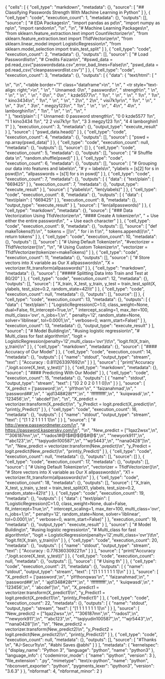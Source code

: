 {
 "cells": [
  {
   "cell_type": "markdown",
   "metadata": {},
   "source": [
    "## Classifying Passwords Strength With Machine Learning in Python"
   ]
  },
  {
   "cell_type": "code",
   "execution_count": 1,
   "metadata": {},
   "outputs": [],
   "source": [
    "# EDA Packages\n",
    "import pandas as pd\n",
    "import numpy as np\n",
    "import random\n",
    "\n",
    "\n",
    "# Machine Learning Packages\n",
    "from sklearn.feature_extraction.text import CountVectorizer\n",
    "from sklearn.feature_extraction.text import TfidfVectorizer\n",
    "from sklearn.linear_model import LogisticRegression\n",
    "from sklearn.model_selection import train_test_split"
   ]
  },
  {
   "cell_type": "code",
   "execution_count": 2,
   "metadata": {},
   "outputs": [],
   "source": [
    "# Load Passwordlist\n",
    "# Credits Faizan\n",
    "#pswd_data = pd.read_csv(\"passwordsdata.csv\",error_bad_lines=False)\n",
    "pswd_data = pd.read_csv(\"cleanpasswordlist.csv\")"
   ]
  },
  {
   "cell_type": "code",
   "execution_count": 3,
   "metadata": {},
   "outputs": [
    {
     "data": {
      "text/html": [
       "<div>\n",
       "<style>\n",
       "    .dataframe thead tr:only-child th {\n",
       "        text-align: right;\n",
       "    }\n",
       "\n",
       "    .dataframe thead th {\n",
       "        text-align: left;\n",
       "    }\n",
       "\n",
       "    .dataframe tbody tr th {\n",
       "        vertical-align: top;\n",
       "    }\n",
       "</style>\n",
       "<table border=\"1\" class=\"dataframe\">\n",
       "  <thead>\n",
       "    <tr style=\"text-align: right;\">\n",
       "      <th></th>\n",
       "      <th>Unnamed: 0</th>\n",
       "      <th>password</th>\n",
       "      <th>strength</th>\n",
       "    </tr>\n",
       "  </thead>\n",
       "  <tbody>\n",
       "    <tr>\n",
       "      <th>0</th>\n",
       "      <td>0</td>\n",
       "      <td>kzde5577</td>\n",
       "      <td>1</td>\n",
       "    </tr>\n",
       "    <tr>\n",
       "      <th>1</th>\n",
       "      <td>1</td>\n",
       "      <td>kino3434</td>\n",
       "      <td>1</td>\n",
       "    </tr>\n",
       "    <tr>\n",
       "      <th>2</th>\n",
       "      <td>2</td>\n",
       "      <td>visi7k1yr</td>\n",
       "      <td>1</td>\n",
       "    </tr>\n",
       "    <tr>\n",
       "      <th>3</th>\n",
       "      <td>3</td>\n",
       "      <td>megzy123</td>\n",
       "      <td>1</td>\n",
       "    </tr>\n",
       "    <tr>\n",
       "      <th>4</th>\n",
       "      <td>4</td>\n",
       "      <td>lamborghin1</td>\n",
       "      <td>1</td>\n",
       "    </tr>\n",
       "  </tbody>\n",
       "</table>\n",
       "</div>"
      ],
      "text/plain": [
       "   Unnamed: 0     password  strength\n",
       "0           0     kzde5577         1\n",
       "1           1     kino3434         1\n",
       "2           2    visi7k1yr         1\n",
       "3           3     megzy123         1\n",
       "4           4  lamborghin1         1"
      ]
     },
     "execution_count": 3,
     "metadata": {},
     "output_type": "execute_result"
    }
   ],
   "source": [
    "pswd_data.head()"
   ]
  },
  {
   "cell_type": "code",
   "execution_count": 4,
   "metadata": {},
   "outputs": [],
   "source": [
    "pswd = np.array(pswd_data)"
   ]
  },
  {
   "cell_type": "code",
   "execution_count": null,
   "metadata": {},
   "outputs": [],
   "source": []
  },
  {
   "cell_type": "code",
   "execution_count": 5,
   "metadata": {},
   "outputs": [],
   "source": [
    "# Shuffle data \n",
    "random.shuffle(pswd)"
   ]
  },
  {
   "cell_type": "code",
   "execution_count": 6,
   "metadata": {},
   "outputs": [],
   "source": [
    "# Grouping our data into features and labels\n",
    "# y = labels\n",
    "ylabels  = [s[2] for s in pswd]\n",
    "allpasswords = [s[1] for s in pswd]"
   ]
  },
  {
   "cell_type": "code",
   "execution_count": 7,
   "metadata": {},
   "outputs": [
    {
     "data": {
      "text/plain": [
       "669425"
      ]
     },
     "execution_count": 7,
     "metadata": {},
     "output_type": "execute_result"
    }
   ],
   "source": [
    "ylabels\n",
    "len(ylabels)"
   ]
  },
  {
   "cell_type": "code",
   "execution_count": 8,
   "metadata": {},
   "outputs": [
    {
     "data": {
      "text/plain": [
       "669425"
      ]
     },
     "execution_count": 8,
     "metadata": {},
     "output_type": "execute_result"
    }
   ],
   "source": [
    "len(allpasswords)"
   ]
  },
  {
   "cell_type": "markdown",
   "metadata": {},
   "source": [
    "### Data Vectorization Using TfidVectorizer\n",
    "#### Create A tokenizer\n",
    " + Use either the entire password\n",
    " + Use each character"
   ]
  },
  {
   "cell_type": "code",
   "execution_count": 9,
   "metadata": {},
   "outputs": [],
   "source": [
    "def makeTokens(f):\n",
    "    tokens = []\n",
    "    for i in f:\n",
    "        tokens.append(i)\n",
    "    return tokens"
   ]
  },
  {
   "cell_type": "code",
   "execution_count": 10,
   "metadata": {},
   "outputs": [],
   "source": [
    "# Using Default Tokenizer\n",
    "#vectorizer = TfidfVectorizer()\n",
    "\n",
    "# Using Custom Tokenizer\n",
    "vectorizer = TfidfVectorizer(tokenizer=makeTokens)"
   ]
  },
  {
   "cell_type": "code",
   "execution_count": 11,
   "metadata": {},
   "outputs": [],
   "source": [
    "# Store vectors into X variable as Our X allpasswords\n",
    "X = vectorizer.fit_transform(allpasswords)"
   ]
  },
  {
   "cell_type": "markdown",
   "metadata": {},
   "source": [
    "##### Splitting Data Into Train and Test at 80/20"
   ]
  },
  {
   "cell_type": "code",
   "execution_count": 12,
   "metadata": {},
   "outputs": [],
   "source": [
    "X_train, X_test, y_train, y_test = train_test_split(X, ylabels, test_size=0.2, random_state=42)\t"
   ]
  },
  {
   "cell_type": "code",
   "execution_count": null,
   "metadata": {},
   "outputs": [],
   "source": []
  },
  {
   "cell_type": "code",
   "execution_count": 13,
   "metadata": {},
   "outputs": [
    {
     "data": {
      "text/plain": [
       "LogisticRegression(C=1.0, class_weight=None, dual=False, fit_intercept=True,\n",
       "          intercept_scaling=1, max_iter=100, multi_class='ovr', n_jobs=1,\n",
       "          penalty='l2', random_state=None, solver='liblinear', tol=0.0001,\n",
       "          verbose=0, warm_start=False)"
      ]
     },
     "execution_count": 13,
     "metadata": {},
     "output_type": "execute_result"
    }
   ],
   "source": [
    "# Model Building\n",
    "#using logistic regression\n",
    "# Multi_class for fast algorithm\n",
    "logit = LogisticRegression(penalty='l2',multi_class='ovr')\t\n",
    "logit.fit(X_train, y_train)\n"
   ]
  },
  {
   "cell_type": "markdown",
   "metadata": {},
   "source": [
    "#### Accuracy of Our Model"
   ]
  },
  {
   "cell_type": "code",
   "execution_count": 14,
   "metadata": {},
   "outputs": [
    {
     "name": "stdout",
     "output_type": "stream",
     "text": [
      "Accuracy : 0.811263397692\n"
     ]
    }
   ],
   "source": [
    "print(\"Accuracy :\",logit.score(X_test, y_test))"
   ]
  },
  {
   "cell_type": "markdown",
   "metadata": {},
   "source": [
    "#### Predicting With Our Model"
   ]
  },
  {
   "cell_type": "code",
   "execution_count": 15,
   "metadata": {},
   "outputs": [
    {
     "name": "stdout",
     "output_type": "stream",
     "text": [
      "[0 2 0 2 0 1 1 0]\n"
     ]
    }
   ],
   "source": [
    "X_predict = ['password',\n",
    "             'pYthon'\n",
    "             'faizanahmad',\n",
    "             'password##',\n",
    "             'ajd1348#28t**',\n",
    "             'ffffffffff',\n",
    "             'kuiqwasdi',\n",
    "             '123456',\n",
    "             'abcdef']\n",
    "\n",
    "X_predict = vectorizer.transform(X_predict)\n",
    "y_Predict = logit.predict(X_predict)\n",
    "print(y_Predict)"
   ]
  },
  {
   "cell_type": "code",
   "execution_count": 16,
   "metadata": {},
   "outputs": [
    {
     "name": "stdout",
     "output_type": "stream",
     "text": [
      "[1 1 2 1 1 1 1 1]\n"
     ]
    }
   ],
   "source": [
    "# http://www.passwordmeter.com/\n",
    "# https://password.kaspersky.com/\n",
    "\n",
    "New_predict = [\"1qaz2wsx\",\n",
    "\"306187mn\",\n",
    "\"rados1#@1$#@$@$#@$\",\n",
    "\"newyork911\",\n",
    "\"abc123\",\n",
    "\"taqiyudin100587\",\n",
    "\"wjr5443\",\n",
    "\"nana0428\"]\n",
    "\n",
    "New_predict = vectorizer.transform(New_predict)\n",
    "y_Predict = logit.predict(New_predict)\n",
    "print(y_Predict)"
   ]
  },
  {
   "cell_type": "code",
   "execution_count": null,
   "metadata": {},
   "outputs": [],
   "source": []
  },
  {
   "cell_type": "code",
   "execution_count": 17,
   "metadata": {},
   "outputs": [],
   "source": [
    "# Using Default Tokenizer\n",
    "vectorizer = TfidfVectorizer()\n",
    "# Store vectors into X variable as Our X allpasswords\n",
    "X1 = vectorizer.fit_transform(allpasswords)\n"
   ]
  },
  {
   "cell_type": "code",
   "execution_count": 18,
   "metadata": {},
   "outputs": [],
   "source": [
    "X_train, X_test, y_train, y_test = train_test_split(X1, ylabels, test_size=0.2, random_state=42)\t"
   ]
  },
  {
   "cell_type": "code",
   "execution_count": 19,
   "metadata": {},
   "outputs": [
    {
     "data": {
      "text/plain": [
       "LogisticRegression(C=1.0, class_weight=None, dual=False, fit_intercept=True,\n",
       "          intercept_scaling=1, max_iter=100, multi_class='ovr', n_jobs=1,\n",
       "          penalty='l2', random_state=None, solver='liblinear', tol=0.0001,\n",
       "          verbose=0, warm_start=False)"
      ]
     },
     "execution_count": 19,
     "metadata": {},
     "output_type": "execute_result"
    }
   ],
   "source": [
    "# Model Building\n",
    "#using logistic regression\n",
    "# Multi_class for fast algorithm\n",
    "logit = LogisticRegression(penalty='l2',multi_class='ovr')\t\n",
    "logit.fit(X_train, y_train)\n"
   ]
  },
  {
   "cell_type": "code",
   "execution_count": 20,
   "metadata": {},
   "outputs": [
    {
     "name": "stdout",
     "output_type": "stream",
     "text": [
      "Accuracy : 0.776360309221\n"
     ]
    }
   ],
   "source": [
    "print(\"Accuracy :\",logit.score(X_test, y_test))"
   ]
  },
  {
   "cell_type": "code",
   "execution_count": null,
   "metadata": {},
   "outputs": [],
   "source": [
    "# Using th"
   ]
  },
  {
   "cell_type": "code",
   "execution_count": 21,
   "metadata": {},
   "outputs": [
    {
     "name": "stdout",
     "output_type": "stream",
     "text": [
      "[1 1 1 1 1 1 1 1]\n"
     ]
    }
   ],
   "source": [
    "X_predict1 = ['password',\n",
    "             'pYthonqwas'\n",
    "             'faizanahmad',\n",
    "             'password##',\n",
    "             'ajd1348#28t**',\n",
    "             'ffffffffff',\n",
    "             'kuiqwasdi',\n",
    "             '123456',\n",
    "             'abcdef']\n",
    "\n",
    "X_predict1 = vectorizer.transform(X_predict1)\n",
    "y_Predict1 = logit.predict(X_predict1)\n",
    "print(y_Predict1)"
   ]
  },
  {
   "cell_type": "code",
   "execution_count": 22,
   "metadata": {},
   "outputs": [
    {
     "name": "stdout",
     "output_type": "stream",
     "text": [
      "[1 1 1 1 1 1 1 1]\n"
     ]
    }
   ],
   "source": [
    "New_predict2 = [\"1qaz2wsx\",\n",
    "\"306187mn\",\n",
    "\"rados1\",\n",
    "\"newyork911\",\n",
    "\"abc123\",\n",
    "\"taqiyudin100587\",\n",
    "\"wjr5443\",\n",
    "\"nana0428\"]\n",
    "\n",
    "New_predict2 = vectorizer.transform(New_predict2)\n",
    "y_Predict2 = logit.predict(New_predict2)\n",
    "print(y_Predict2)"
   ]
  },
  {
   "cell_type": "code",
   "execution_count": null,
   "metadata": {},
   "outputs": [],
   "source": [
    "#Thanks \n",
    "#J-Secur1ty\n",
    "#abhi Saves @abhi"
   ]
  }
 ],
 "metadata": {
  "kernelspec": {
   "display_name": "Python 3",
   "language": "python",
   "name": "python3"
  },
  "language_info": {
   "codemirror_mode": {
    "name": "ipython",
    "version": 3
   },
   "file_extension": ".py",
   "mimetype": "text/x-python",
   "name": "python",
   "nbconvert_exporter": "python",
   "pygments_lexer": "ipython3",
   "version": "3.6.3"
  }
 },
 "nbformat": 4,
 "nbformat_minor": 2
}
